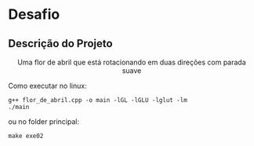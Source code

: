# Desafio

## Descrição do Projeto

<p align="center">Uma flor de abril que está rotacionando em duas direções com parada suave</p>

Como executar no linux:

```
g++ flor_de_abril.cpp -o main -lGL -lGLU -lglut -lm
./main
```

ou no folder principal:

```
make exe02
```